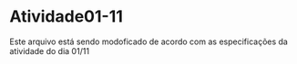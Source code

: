 # Atividade01-11

Este arquivo está sendo modoficado de acordo com as especificações da atividade do dia 01/11
